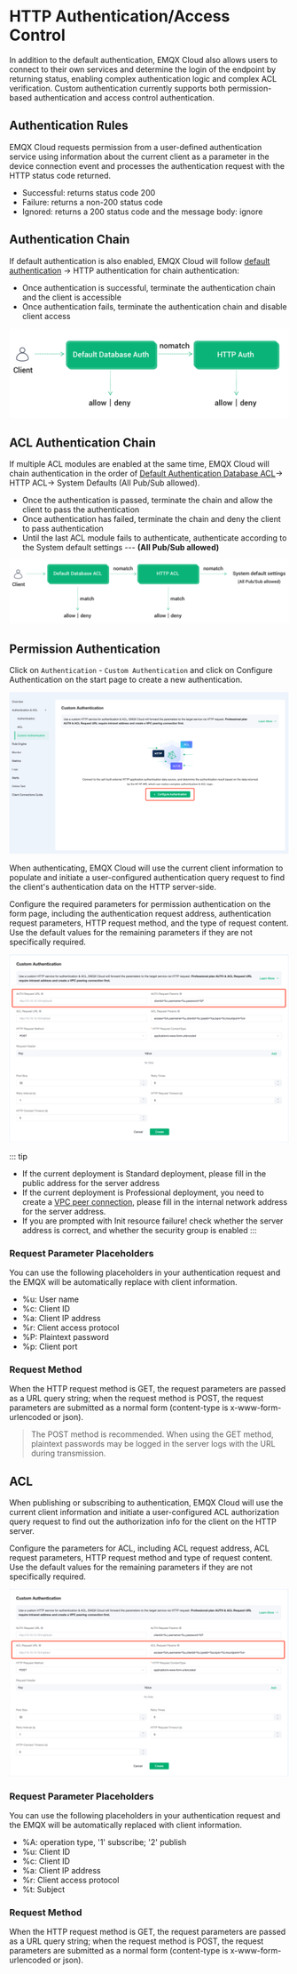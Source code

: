 # HTTP Authentication/Access Control

In addition to the default authentication, EMQX Cloud also allows users to connect to their own services and determine the login of the endpoint by returning status, enabling complex authentication logic and complex ACL verification. Custom authentication currently supports both permission-based authentication and access control authentication.

## Authentication Rules

EMQX Cloud requests permission from a user-defined authentication service using information about the current client as a parameter in the device connection event and processes the authentication request with the HTTP status code returned.

- Successful: returns status code 200  
- Failure: returns a non-200 status code
- Ignored: returns a 200 status code and the message body: ignore

## Authentication Chain
  
If default authentication is also enabled, EMQX Cloud will follow [default authentication](./auth_dedicated.md) -> HTTP authentication for chain authentication:

- Once authentication is successful, terminate the authentication chain and the client is accessible
- Once authentication fails, terminate the authentication chain and disable client access

 ![auth_chain](./_assets/http_auth_chain.png)

## ACL Authentication Chain

If multiple ACL modules are enabled at the same time, EMQX Cloud will chain authentication in the order of [Default Authentication Database ACL](./acl_dedicated.md)-> HTTP ACL-> System Defaults (All Pub/Sub allowed).

- Once the authentication is passed, terminate the chain and allow the client to pass the authentication
- Once authentication has failed, terminate the chain and deny the client to pass authentication
- Until the last ACL module fails to authenticate, authenticate according to the System default settings --- **(All Pub/Sub allowed)**

![acl_chain](./_assets/http_acl_chain.png)

## Permission Authentication

 Click on `Authentication` - `Custom Authentication` and click on Configure Authentication on the start page to create a new authentication.

 ![http_auth](./_assets/http_default.png)

When authenticating, EMQX Cloud will use the current client information to populate and initiate a user-configured authentication query request to find the client's authentication data on the HTTP server-side.

Configure the required parameters for permission authentication on the form page, including the authentication request address, authentication request parameters, HTTP request method, and the type of request content. Use the default values for the remaining parameters if they are not specifically required.

 ![http_auth](./_assets/http_auth_1.png)

  ::: tip

- If the current deployment is Standard deployment, please fill in the public address for the server address
- If the current deployment is Professional deployment, you need to create a [VPC peer connection](./vpc_peering.md), please fill in the internal network address for the server address.
- If you are prompted with Init resource failure! check whether the server address is correct, and whether the security group is enabled
  :::

### Request Parameter Placeholders

You can use the following placeholders in your authentication request and the EMQX will be automatically replace with client information.

- %u: User name
- %c: Client ID
- %a: Client IP address
- %r: Client access protocol
- %P: Plaintext password
- %p: Client port

### Request Method

When the HTTP request method is GET, the request parameters are passed as a URL query string; when the request method is POST, the request parameters are submitted as a normal form (content-type is x-www-form-urlencoded or json).

> The POST method is recommended. When using the GET method, plaintext passwords may be logged in the server logs with the URL during transmission.

## ACL

 When publishing or subscribing to authentication, EMQX Cloud will use the current client information and initiate a user-configured ACL authorization query request to find out the authorization info for the client on the HTTP server.

 Configure the parameters for ACL, including ACL request address, ACL request parameters, HTTP request method and type of request content. Use the default values for the remaining parameters if they are not specifically required.

  ![http_auth](./_assets/http_auth_2.png)

### Request Parameter Placeholders

You can use the following placeholders in your authentication request and the EMQX will be automatically replaced with client information.

- %A: operation type, '1' subscribe; '2' publish
- %u: Client ID
- %c: Client ID
- %a: Client IP address
- %r: Client access protocol
- %t: Subject

### Request Method

When the HTTP request method is GET, the request parameters are passed as a URL query string; when the request method is POST, the request parameters are submitted as a normal form (content-type is x-www-form-urlencoded or json).
